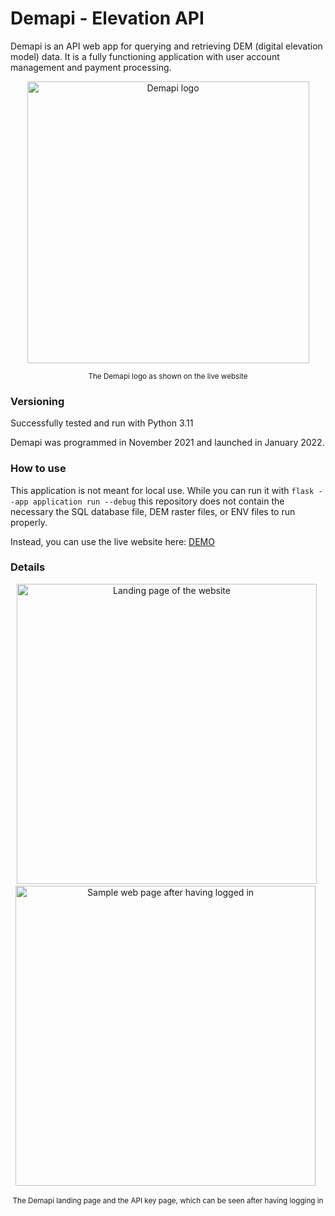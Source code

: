 
# Demapi - Elevation API
Demapi is an API web app for querying and retrieving DEM (digital elevation model) data. It is a fully functioning application with user account management and payment processing.

<div align="center">
  <img width="451" alt="Demapi logo" src="https://github.com/pxv8780/demapi-elevation-api/assets/22942635/93f2848b-f544-4b1e-abc6-4e4a21aeef4f">
  <p><sup>The Demapi logo as shown on the live website</sup></p>
</div>

### Versioning

Successfully tested and run with Python 3.11

Demapi was programmed in November 2021 and launched in January 2022.

### How to use

This application is not meant for local use. While you can run it with `flask --app application run --debug` this repository does not contain the necessary the SQL database file, DEM raster files, or ENV files to run properly.

Instead, you can use the live website here: [DEMO](https://demapi.lugtaarde.com)

### Details

<div align="center">
  &nbsp;
  <img width="480" alt="Landing page of the website" src="https://github.com/pxv8780/demapi-elevation-api/assets/22942635/35d0de1d-9862-4f84-b172-787dfabfd20d">
  &nbsp;&nbsp;
  <img width="480" alt="Sample web page after having logged in" src="https://github.com/pxv8780/demapi-elevation-api/assets/22942635/0618fcab-55cf-4dc2-bbf2-11a6d8716b66">
  &nbsp;
  <p><sup>The Demapi landing page and the API key page, which can be seen after having logging in</sup></p>
</div>
